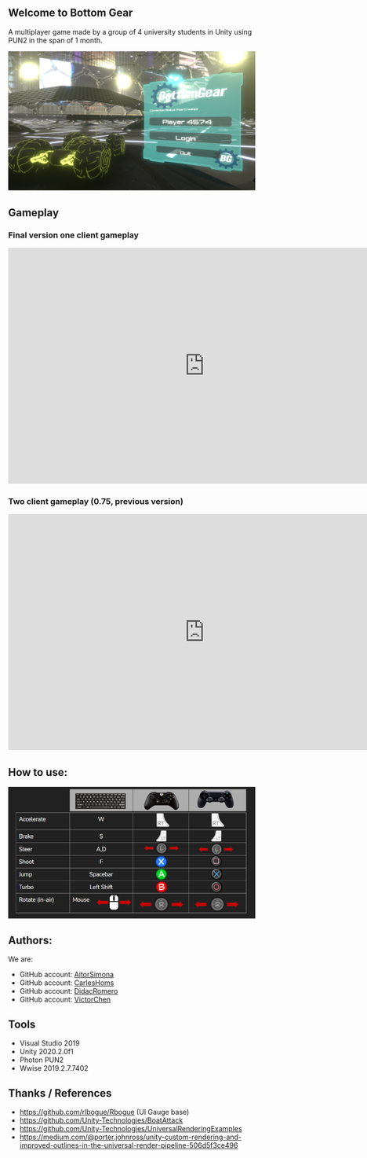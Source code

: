 ## Welcome to Bottom Gear

A multiplayer game made by a group of 4 university students in Unity using PUN2 in the span of 1 month.

![Image](docs/Welcome.png)

## Gameplay

### Final version one client gameplay

<iframe width="800" height="480" src="https://www.youtube.com/embed/YtfNs5ltRpk" frameborder="0" allow="accelerometer; autoplay; clipboard-write; encrypted-media; gyroscope; picture-in-picture" allowfullscreen></iframe>

### Two client gameplay (0.75, previous version)

<iframe width="800" height="480" src="https://www.youtube.com/embed/AkXQa17olLg" frameborder="0" allow="accelerometer; autoplay; clipboard-write; encrypted-media; gyroscope; picture-in-picture" allowfullscreen></iframe>

## How to use:

![Image](docs/Controls.PNG)

## Authors:

We are:

* GitHub account: [AitorSimona](https://github.com/AitorSimona)
* GitHub account: [CarlesHoms](https://github.com/ch0m5)
* GitHub account: [DidacRomero](https://github.com/DidacRomero)
* GitHub account: [VictorChen](https://github.com/Scarzard)

## Tools
- Visual Studio 2019
- Unity 2020.2.0f1
- Photon PUN2
- Wwise 2019.2.7.7402

## Thanks / References

- https://github.com/rlbogue/Rbogue (UI Gauge base)
- https://github.com/Unity-Technologies/BoatAttack 
- https://github.com/Unity-Technologies/UniversalRenderingExamples
- https://medium.com/@porter.johnross/unity-custom-rendering-and-improved-outlines-in-the-universal-render-pipeline-506d5f3ce496
